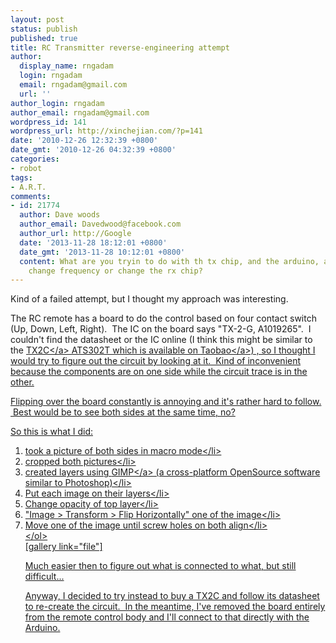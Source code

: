```yaml
---
layout: post
status: publish
published: true
title: RC Transmitter reverse-engineering attempt
author:
  display_name: rngadam
  login: rngadam
  email: rngadam@gmail.com
  url: ''
author_login: rngadam
author_email: rngadam@gmail.com
wordpress_id: 141
wordpress_url: http://xinchejian.com/?p=141
date: '2010-12-26 12:32:39 +0800'
date_gmt: '2010-12-26 04:32:39 +0800'
categories:
- robot
tags:
- A.R.T.
comments:
- id: 21774
  author: Dave woods
  author_email: Davedwood@facebook.com
  author_url: http://Google
  date: '2013-11-28 18:12:01 +0800'
  date_gmt: '2013-11-28 10:12:01 +0800'
  content: What are you tryin to do with th tx chip, and the arduino, are u tryn to
    change frequency or change the rx chip?
---
```

<p>Kind of a failed attempt, but I thought my approach was interesting.</p>
<p>The RC remote has a board to do the control based on four contact switch (Up, Down, Left, Right). &nbsp;The IC on the board says "TX-2-G, A1019265". &nbsp;I couldn't find the datasheet or the IC online (I think this might be similar to the <a href="http:&#47;&#47;www.datasheetarchive.com&#47;TX2C%20ATS302T-datasheet.html">TX2C<&#47;a> ATS302T which is available on <a href="http:&#47;&#47;item.taobao.com&#47;item.htm?id=3199233926">Taobao<&#47;a>)&nbsp;, so I thought I would try to figure out the circuit by looking at it. &nbsp;Kind of inconvenient because the components are on one side while the circuit trace is in the other.</p>
<p>Flipping over the board constantly is annoying and it's rather hard to follow. &nbsp;Best would be to see both sides at the same time, no?</p>
<p>So this is what I did:</p>
<ol>
<li> took a picture of both sides in macro mode<&#47;li>
<li>cropped both pictures<&#47;li>
<li>created layers using <a href="http:&#47;&#47;www.gimp.org&#47;">GIMP<&#47;a> (a cross-platform OpenSource software similar to Photoshop)<&#47;li>
<li>Put each image on their layers<&#47;li>
<li>Change opacity of top layer<&#47;li>
<li>"Image > Transform > Flip Horizontally" one of the image<&#47;li>
<li>Move one of the image until screw holes on both align<&#47;li><br />
<&#47;ol><br />
[gallery link="file"]</p>
<p>Much easier then to figure out what is connected to what, but still difficult...</p>
<p>Anyway, I decided to try instead to buy a&nbsp;TX2C and follow its datasheet to re-create the circuit. &nbsp;In the meantime, I've removed the board entirely from the remote control body and I'll connect to that directly with the Arduino.</p>

